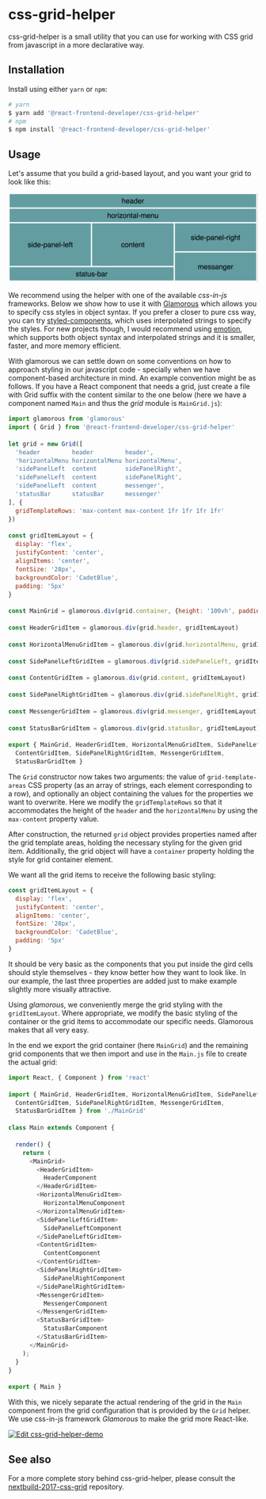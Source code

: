 # css-grid-helper

css-grid-helper is a small utility that you can use for working with CSS
grid from javascript in a more declarative way.

## Installation

Install using either `yarn` or `npm`:

```bash
# yarn
$ yarn add '@react-frontend-developer/css-grid-helper'
# npm
$ npm install '@react-frontend-developer/css-grid-helper'
```

## Usage

Let's assume that you build a grid-based layout, and you want your grid to look like this:

![image of grid](https://github.com/Charterhouse/react-frontend-developer/blob/master/workspaces/css-grid-helper/images/grid.png?raw=true)

We recommend using the helper with one of the available *css-in-js* frameworks. Below we show how to use it with  [Glamorous](https://github.com/paypal/glamorous) which allows you to specify css styles in object syntax. If you prefer a closer to pure css way, you can try [styled-components](https://www.styled-components.com), which uses interpolated strings to specify the styles. For new projects though, I would recommend using [emotion](https://emotion.sh), which supports both object syntax and interpolated strings and it is smaller, faster, and more memory efficient.

With glamorous we can settle down on some conventions on how to approach styling in our javascript code - specially when we have component-based architecture in mind. An example convention might be as follows. If you have a React component that needs a grid, just create a file with Grid suffix with the content similar to the one below (here we have a component named `Main` and thus the *grid* module is `MainGrid.js`):

```javascript
import glamorous from 'glamorous'
import { Grid } from '@react-frontend-developer/css-grid-helper'

let grid = new Grid([
  'header         header         header',
  'horizontalMenu horizontalMenu horizontalMenu',
  'sidePanelLeft  content        sidePanelRight', 
  'sidePanelLeft  content        sidePanelRight', 
  'sidePanelLeft  content        messenger', 
  'statusBar      statusBar      messenger'
], {
  gridTemplateRows: 'max-content max-content 1fr 1fr 1fr 1fr'
})

const gridItemLayout = {
  display: 'flex',
  justifyContent: 'center',
  alignItems: 'center',
  fontSize: '28px',
  backgroundColor: 'CadetBlue',
  padding: '5px'
}

const MainGrid = glamorous.div(grid.container, {height: '100vh', padding: '5px', boxSizing: 'border-box'})

const HeaderGridItem = glamorous.div(grid.header, gridItemLayout)

const HorizontalMenuGridItem = glamorous.div(grid.horizontalMenu, gridItemLayout)

const SidePanelLeftGridItem = glamorous.div(grid.sidePanelLeft, gridItemLayout)

const ContentGridItem = glamorous.div(grid.content, gridItemLayout)

const SidePanelRightGridItem = glamorous.div(grid.sidePanelRight, gridItemLayout)

const MessengerGridItem = glamorous.div(grid.messenger, gridItemLayout)

const StatusBarGridItem = glamorous.div(grid.statusBar, gridItemLayout)

export { MainGrid, HeaderGridItem, HorizontalMenuGridItem, SidePanelLeftGridItem, 
  ContentGridItem, SidePanelRightGridItem, MessengerGridItem,
  StatusBarGridItem }
```

The `Grid` constructor now takes two arguments: the value of `grid-template-areas` CSS property (as an array of strings, each element corresponding to a row), and optionally an object containing the values for the properties we want to overwrite. Here we modify the `gridTemplateRows` so that it accommodates the height of the `header` and the `horizontalMenu` by using the `max-content` property value.

After construction, the returned `grid` object provides properties named after the grid template areas, holding the necessary styling for the given grid item. Additionally, the grid object will have a `container` property holding the style for grid container element.

We want all the grid items to receive the following basic styling:

```javascript
const gridItemLayout = {
  display: 'flex',
  justifyContent: 'center',
  alignItems: 'center',
  fontSize: '28px',
  backgroundColor: 'CadetBlue',
  padding: '5px'
}
```

It should be very basic as the components that you put inside the gird cells should style themselves - they know better how they want to look like. In our example, the last three properties are added just to make example slightly more visually attractive.

Using *glamorous*, we conveniently merge the grid styling with the `gridItemLayout`. Where appropriate, we modify the basic styling of the container or the grid items to accommodate our specific needs. Glamorous makes that all very easy.

In the end we export the grid container (here `MainGrid`) and the remaining grid components that we then import and use in the `Main.js` file to create the actual grid:

```javascript
import React, { Component } from 'react'

import { MainGrid, HeaderGridItem, HorizontalMenuGridItem, SidePanelLeftGridItem, 
  ContentGridItem, SidePanelRightGridItem, MessengerGridItem,
  StatusBarGridItem } from './MainGrid'

class Main extends Component {

  render() {
    return (
      <MainGrid>
        <HeaderGridItem>
          HeaderComponent
        </HeaderGridItem>
        <HorizontalMenuGridItem>
          HorizontalMenuComponent
        </HorizontalMenuGridItem>
        <SidePanelLeftGridItem>
          SidePanelLeftComponent
        </SidePanelLeftGridItem>
        <ContentGridItem>
          ContentComponent
        </ContentGridItem>
        <SidePanelRightGridItem>
          SidePanelRightComponent
        </SidePanelRightGridItem>
        <MessengerGridItem>
          MessengerComponent
        </MessengerGridItem>
        <StatusBarGridItem>
          StatusBarComponent
        </StatusBarGridItem>
      </MainGrid>
    );
  }
}

export { Main }
```

With this, we nicely separate the actual rendering of the grid in the `Main` component from the grid configuration that is provided by the `Grid` helper. We use css-in-js framework *Glamorous* to make the grid more React-like.

<a href="https://codesandbox.io/s/7m9q8ro3zq">
  <img alt="Edit css-grid-helper-demo" src="https://camo.githubusercontent.com/416c7a7433e9d81b4e430b561d92f22ac4f15988/68747470733a2f2f636f646573616e64626f782e696f2f7374617469632f696d672f706c61792d636f646573616e64626f782e737667">
</a>

## See also

For a more complete story behind css-grid-helper, please consult the [nextbuild-2017-css-grid](https://github.com/marcinczenko/nextbuild-2017-css-grid) repository.

